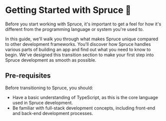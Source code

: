 # Getting Started with Spruce 🏁

Before you start working with Spruce, it's important to get a feel for how it's different from the programming language or system you're used to. 

In this guide, we'll walk you through what makes Spruce unique compared to other development frameworks. You'll discover how Spruce handles various parts of building an app and find out what you need to know to begin. We've designed this transition section to make your first step into Spruce development as smooth as possible.

## Pre-requisites
Before transitioning to Spruce, you should:
- Have a basic understanding of TypeScript, as this is the core language used in Spruce development.
- Be familiar with full-stack development concepts, including front-end and back-end development processes.




